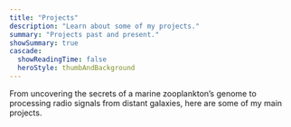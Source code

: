 ```yaml
---
title: "Projects"
description: "Learn about some of my projects."
summary: "Projects past and present."
showSummary: true
cascade:
  showReadingTime: false
  heroStyle: thumbAndBackground
---
```


From uncovering the secrets of a marine zooplankton’s genome to processing radio signals from distant galaxies, here are some of my main projects.
